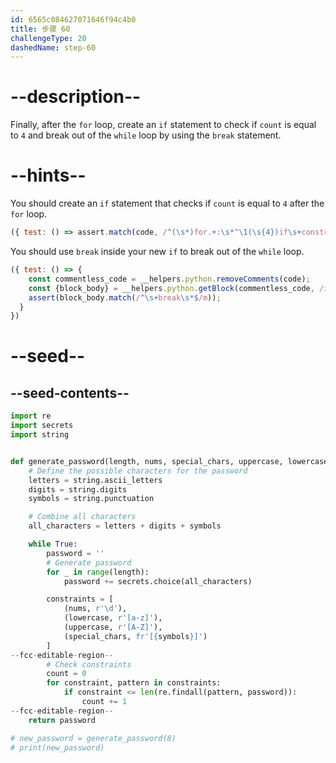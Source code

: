 ```yaml
---
id: 6565c084627071646f94c4b0
title: 步骤 60
challengeType: 20
dashedName: step-60
---
```


# --description--

Finally, after the `for` loop, create an `if` statement to check if `count` is equal to `4` and break out of the `while` loop by using the `break` statement.

# --hints--

You should create an `if` statement that checks if `count` is equal to `4` after the `for` loop.

```js
({ test: () => assert.match(code, /^(\s*)for.+:\s*^\1(\s{4})if\s+constraint\s*<=\s*len\s*\(\s*re\.findall\s*\(\s*pattern\s*,\s*password\s*\)\s*\)\s*:\s*^\1\2\2count\s*\+=\s*1\s*^\1if\s+count\s*==\s*4\s*:/m) })
```

You should use `break` inside your new `if` to break out of the `while` loop.

```js
({ test: () => {
    const commentless_code = __helpers.python.removeComments(code);
    const {block_body} = __helpers.python.getBlock(commentless_code, /if\s+count\s*==\s*4\s*/);
    assert(block_body.match(/^\s+break\s*$/m));  
  }
})
```

# --seed--

## --seed-contents--

```py
import re
import secrets
import string


def generate_password(length, nums, special_chars, uppercase, lowercase):
    # Define the possible characters for the password
    letters = string.ascii_letters
    digits = string.digits
    symbols = string.punctuation

    # Combine all characters
    all_characters = letters + digits + symbols

    while True:
        password = ''
        # Generate password
        for _ in range(length):
            password += secrets.choice(all_characters)

        constraints = [
            (nums, r'\d'),
            (lowercase, r'[a-z]'),
            (uppercase, r'[A-Z]'),            
            (special_chars, fr'[{symbols}]')            
        ]
--fcc-editable-region--         
        # Check constraints
        count = 0
        for constraint, pattern in constraints:
            if constraint <= len(re.findall(pattern, password)):
                count += 1
--fcc-editable-region--
    return password

# new_password = generate_password(8)
# print(new_password)
```
